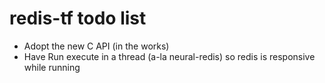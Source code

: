 # redis-tf todo list

* Adopt the new C API (in the works)
* Have Run execute in a thread (a-la neural-redis) so redis is responsive while running

